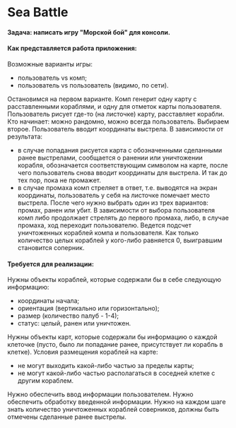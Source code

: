 # Sea Battle

#### Задача: написать игру "Морской бой" для консоли. 
#### Как представляется работа приложения:
Возможные варианты игры:
* пользователь vs комп;
* пользователь vs пользователь (видимо, по сети).

Остановимся на первом варианте. 
Комп генерит одну карту с расставленными кораблями, и одну для отметок карты пользователя.
Пользователь рисует где-то (на листочке) карту, расставляет корабли.
Кто начинает: можно рандомно, можно всегда пользователь. Выбираем второе.
Пользователь вводит координаты выстрела.
В зависимости от результата:
* в случае попадания рисуется карта с обозначенными сделанными ранее выстрелами, сообщается о ранении или уничтожении корабля, обозначается соответствующим символом на карте, после чего пользователь снова вводит координаты для выстрела. И так до тех пор, пока не промажет.
* в случае промаха комп стреляет в ответ, т.е. выводятся на экран координаты, пользователь у себя на листочке помечает место выстрела. После чего нужно выбрать один из трех вариантов: промах, ранен или убит. В зависимости от выбора пользователя комп либо продолжает стрелять до первого промаха, либо, в случае промаха, ход переходит пользователю.
Ведется подсчет уничтоженных кораблей компа и пользователя.
Как только количество целых кораблей у кого-либо равняется 0, выигравшим становится соперник.

#### Требуется для реализации:
Нужны объекты кораблей, которые содержали бы в себе следующую информацию:
* координаты начала;
* ориентация (вертикально или горизонтально);
* размер (количество палуб - 1-4);
* статус: целый, ранен или уничтожен.

Нужны объекты карт, которые содержали бы информацию о каждой клеточке (пусто, было ли попадание ранее, присутствует ли корабль в клетке).
Условия размещения кораблей на карте:
* не могут выходить какой-либо частью за пределы карты;
* не могут какой-либо частью располагаться в соседней клетке с другим кораблем.

Нужно обеспечить ввод информации пользователем.
Нужно обеспечить обработку введенной информации.
Нужно на каждом шаге знать количество уничтоженных кораблей соверников, должны быть отмечены сделанные ранее выстрелы.

